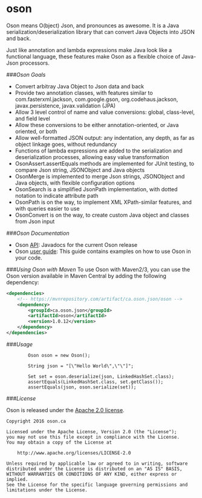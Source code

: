 # oson
Oson means O(bject) Json, and pronounces as awesome. It is a Java serialization/deserialization library that can convert Java Objects into JSON and back.

Just like annotation and lambda expressions make Java look like a functional language, these features make Oson as a flexible choice of Java-Json processors.

###*Oson Goals*
  * Convert arbitray Java Object to Json data and back
  * Provide two annotation classes, with features similar to com.fasterxml.jackson, com.google.gson, org.codehaus.jackson, javax.persistence, javax.validation (JPA)
  * Allow 3 level control of name and value conversions: global, class-level, and field level
  * Allow these conversions to be either annotation-oriented, or Java oriented, or both
  * Allow well-formatted JSON output: any indentation, any depth, as far as object linkage goes, without redundancy
  * Functions of lambda expressions are added to the serialization and deserialization processes, allowing easy value transformation
  * OsonAssert.assertEquals methods are implemented for JUnit testing, to compare Json string, JSONObject and Java objects
  * OsonMerge is implemented to merge Json strings, JSONObject and Java objects, with flexible configuration options
  * OsonSearch is a simplified JsonPath implementation, with dotted notation to indicate attribute path
  * OsonPath is on the way, to implement XML XPath-similar features, and with queries easier to use
  * OsonConvert is on the way, to create custom Java object and classes from Json input

###*Oson Documentation*
  * Oson [API](http://www.javadoc.io/doc/ca.oson.json/oson): Javadocs for the current Oson release
  * Oson [user guide](https://github.com/osonus/oson/blob/master/UserGuide.md): This guide contains examples on how to use Oson in your code.

###*Using Oson with Maven*
To use Oson with Maven2/3, you can use the Oson version available in Maven Central by adding the following dependency:

```xml
<dependencies>
	<!-- https://mvnrepository.com/artifact/ca.oson.json/oson -->
	<dependency>
	    <groupId>ca.oson.json</groupId>
	    <artifactId>oson</artifactId>
	    <version>1.0.12</version>
	</dependency>
</dependencies>
```

###*Usage*

```
		Oson oson = new Oson();
		
		String json = "[\"Hello World\",\"\"]";

		Set set = oson.deserialize(json, LinkedHashSet.class);
		assertEquals(LinkedHashSet.class, set.getClass());
		assertEquals(json, oson.serialize(set));
```

###*License*

Oson is released under the [Apache 2.0 license](LICENSE).

```
Copyright 2016 oson.ca

Licensed under the Apache License, Version 2.0 (the "License");
you may not use this file except in compliance with the License.
You may obtain a copy of the License at

    http://www.apache.org/licenses/LICENSE-2.0

Unless required by applicable law or agreed to in writing, software
distributed under the License is distributed on an "AS IS" BASIS,
WITHOUT WARRANTIES OR CONDITIONS OF ANY KIND, either express or implied.
See the License for the specific language governing permissions and
limitations under the License.
```